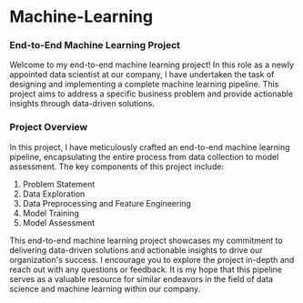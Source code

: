# Machine-Learning

### End-to-End Machine Learning Project
Welcome to my end-to-end machine learning project! In this role as a newly appointed data scientist at our company, I have undertaken the task of designing and implementing a complete machine learning pipeline. 
This project aims to address a specific business problem and provide actionable insights through data-driven solutions.

### Project Overview
In this project, I have meticulously crafted an end-to-end machine learning pipeline, encapsulating the entire process from data collection to model assessment. 
The key components of this project include:

  1. Problem Statement
  2. Data Exploration
  3. Data Preprocessing and Feature Engineering
  4. Model Training
  5. Model Assessment

This end-to-end machine learning project showcases my commitment to delivering data-driven solutions and actionable insights to drive our organization's success. 
I encourage you to explore the project in-depth and reach out with any questions or feedback. 
It is my hope that this pipeline serves as a valuable resource for similar endeavors in the field of data science and machine learning within our company.
